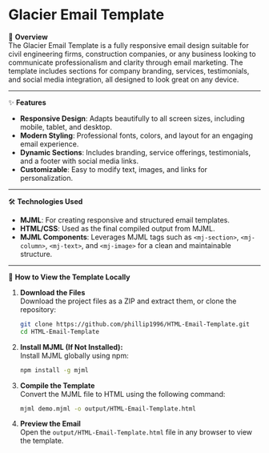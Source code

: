 # Glacier Email Template

📖 **Overview**  
The Glacier Email Template is a fully responsive email design suitable for civil engineering firms, construction companies, or any business looking to communicate professionalism and clarity through email marketing. The template includes sections for company branding, services, testimonials, and social media integration, all designed to look great on any device.

---

✨ **Features**
- **Responsive Design**: Adapts beautifully to all screen sizes, including mobile, tablet, and desktop.
- **Modern Styling**: Professional fonts, colors, and layout for an engaging email experience.
- **Dynamic Sections**: Includes branding, service offerings, testimonials, and a footer with social media links.
- **Customizable**: Easy to modify text, images, and links for personalization.

---

🛠️ **Technologies Used**
- **MJML**: For creating responsive and structured email templates.
- **HTML/CSS**: Used as the final compiled output from MJML.
- **MJML Components**: Leverages MJML tags such as `<mj-section>`, `<mj-column>`, `<mj-text>`, and `<mj-image>` for a clean and maintainable structure.

---

🚀 **How to View the Template Locally**

1. **Download the Files**  
   Download the project files as a ZIP and extract them, or clone the repository:  
   ```bash
   git clone https://github.com/phillip1996/HTML-Email-Template.git
   cd HTML-Email-Template


2. **Install MJML (If Not Installed):**  
   Install MJML globally using npm:  
   ```bash
   npm install -g mjml

3. **Compile the Template**  
   Convert the MJML file to HTML using the following command:  
   ```bash
   mjml demo.mjml -o output/HTML-Email-Template.html

   
4. **Preview the Email**  
   Open the `output/HTML-Email-Template.html` file in any browser to view the template.


